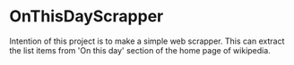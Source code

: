 # OnThisDayScrapper
Intention of this project is to make a simple web scrapper. This can extract the list items from 'On this day' section of the home page of wikipedia.
